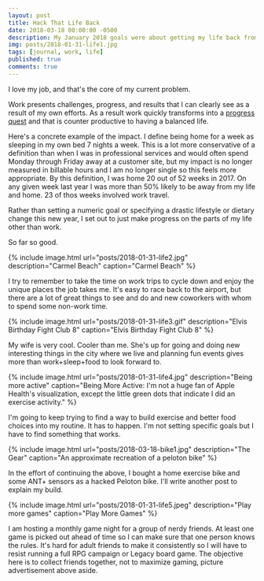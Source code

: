 ```yaml
---
layout: post
title: Hack That Life Back
date: 2018-03-18 00:00:00 -0500
description: My January 2018 goals were about getting my life back from work.
img: posts/2018-01-31-life1.jpg
tags: [journal, work, life]
published: true
comments: true
---
```

I love my job, and that's the core of my current problem.  

Work presents challenges, progress, and results that I can clearly see as a result of my own efforts. As a result work quickly transforms into a [progress quest](https://en.wikipedia.org/wiki/Progress_Quest) and that is counter productive to having a balanced life.


Here's a concrete example of the impact.  I define being home for a week as sleeping in my own bed 7 nights a week. This is a lot more conservative of a definition than when I was in professional services and would often spend Monday through Friday away at a customer site, but my impact is no longer measured in billable hours and I am no longer single so this feels more appropriate. By this definition, I was home 20 out of 52 weeks in 2017. On any given week last year I was more than 50% likely to be away from my life and home.  23 of thos weeks involved work travel.  

Rather than setting a numeric goal or specifying a drastic lifestyle or dietary change this new year, I set out to just make progress on the parts of my life other than work.  

So far so good.

{% include image.html url="posts/2018-01-31-life2.jpg" description="Carmel Beach" caption="Carmel Beach" %}

I try to remember to take the time on work trips to cycle down and enjoy the unique places the job takes me.  It's easy to race back to the airport, but there are a lot of great things to see and do and new coworkers with whom to spend some non-work time.

{% include image.html url="posts/2018-01-31-life3.gif" description="Elvis Birthday Fight Club 8" caption="Elvis Birthday Fight Club 8" %}

My wife is very cool.  Cooler than me.  She's up for going and doing new interesting things in the city where we live and planning fun events gives more than work+sleep+food to look forward to.

{% include image.html url="posts/2018-01-31-life4.jpg" description="Being more active" caption="Being More Active: I'm not a huge fan of Apple Health's visualization, except the little green dots that indicate I did an exercise activity." %}

I'm going to keep trying to find a way to build exercise and better food choices into my routine.  It has to happen.  I'm not setting  specific goals but I have to find something that works.  

{% include image.html url="posts/2018-03-18-bike1.jpg" description="The Gear" caption="An approximate recreation of a peloton bike" %}

In the effort of continuing the above, I bought a home exercise bike and some ANT+ sensors as a hacked Peloton bike.  I'll write another post to explain my build.

{% include image.html url="posts/2018-01-31-life5.jpeg" description="Play more games" caption="Play More Games" %}

I am hosting a monthly game night for a group of nerdy friends. At least one game is picked out ahead of time so I can make sure that one person knows the rules.  It's hard for adult friends to make it consistently so I will have to resist running a full RPG campaign or Legacy board game.  The objective here is to collect friends together, not to maximize gaming, picture advertisement above aside. 


